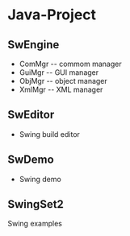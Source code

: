 Java-Project
============
SwEngine
--------
* ComMgr  -- commom manager
* GuiMgr  -- GUI manager
* ObjMgr  -- object manager
* XmlMgr  -- XML manager

SwEditor
--------
* Swing build editor

SwDemo
------
* Swing demo

SwingSet2
---------
Swing examples
